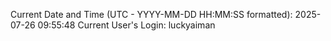 Current Date and Time (UTC - YYYY-MM-DD HH:MM:SS formatted): 2025-07-26 09:55:48
Current User's Login: luckyaiman
